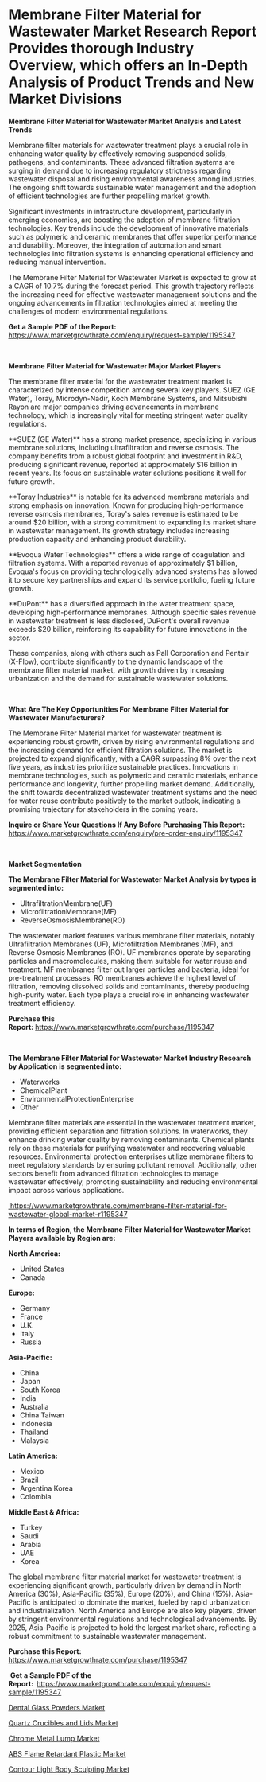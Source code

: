<p><h1>Membrane Filter Material for Wastewater Market Research Report Provides thorough Industry Overview, which offers an In-Depth Analysis of Product Trends and New Market Divisions</h1></p><p><strong>Membrane Filter Material for Wastewater Market Analysis and Latest Trends</strong></p>
<p><p>Membrane filter materials for wastewater treatment plays a crucial role in enhancing water quality by effectively removing suspended solids, pathogens, and contaminants. These advanced filtration systems are surging in demand due to increasing regulatory strictness regarding wastewater disposal and rising environmental awareness among industries. The ongoing shift towards sustainable water management and the adoption of efficient technologies are further propelling market growth.</p><p>Significant investments in infrastructure development, particularly in emerging economies, are boosting the adoption of membrane filtration technologies. Key trends include the development of innovative materials such as polymeric and ceramic membranes that offer superior performance and durability. Moreover, the integration of automation and smart technologies into filtration systems is enhancing operational efficiency and reducing manual intervention.</p><p>The Membrane Filter Material for Wastewater Market is expected to grow at a CAGR of 10.7% during the forecast period. This growth trajectory reflects the increasing need for effective wastewater management solutions and the ongoing advancements in filtration technologies aimed at meeting the challenges of modern environmental regulations.</p></p>
<p><strong>Get a Sample PDF of the Report:&nbsp;</strong> <a href="https://www.marketgrowthrate.com/enquiry/request-sample/1195347">https://www.marketgrowthrate.com/enquiry/request-sample/1195347</a></p>
<p>&nbsp;</p>
<p><strong>Membrane Filter Material for Wastewater Major Market Players</strong></p>
<p><p>The membrane filter material for the wastewater treatment market is characterized by intense competition among several key players. SUEZ (GE Water), Toray, Microdyn-Nadir, Koch Membrane Systems, and Mitsubishi Rayon are major companies driving advancements in membrane technology, which is increasingly vital for meeting stringent water quality regulations.</p><p>**SUEZ (GE Water)** has a strong market presence, specializing in various membrane solutions, including ultrafiltration and reverse osmosis. The company benefits from a robust global footprint and investment in R&D, producing significant revenue, reported at approximately $16 billion in recent years. Its focus on sustainable water solutions positions it well for future growth.</p><p>**Toray Industries** is notable for its advanced membrane materials and strong emphasis on innovation. Known for producing high-performance reverse osmosis membranes, Toray's sales revenue is estimated to be around $20 billion, with a strong commitment to expanding its market share in wastewater management. Its growth strategy includes increasing production capacity and enhancing product durability.</p><p>**Evoqua Water Technologies** offers a wide range of coagulation and filtration systems. With a reported revenue of approximately $1 billion, Evoqua's focus on providing technologically advanced systems has allowed it to secure key partnerships and expand its service portfolio, fueling future growth.</p><p>**DuPont** has a diversified approach in the water treatment space, developing high-performance membranes. Although specific sales revenue in wastewater treatment is less disclosed, DuPont's overall revenue exceeds $20 billion, reinforcing its capability for future innovations in the sector.</p><p>These companies, along with others such as Pall Corporation and Pentair (X-Flow), contribute significantly to the dynamic landscape of the membrane filter material market, with growth driven by increasing urbanization and the demand for sustainable wastewater solutions.</p></p>
<p>&nbsp;</p>
<p><strong>What Are The Key Opportunities For Membrane Filter Material for Wastewater Manufacturers?</strong></p>
<p><p>The Membrane Filter Material market for wastewater treatment is experiencing robust growth, driven by rising environmental regulations and the increasing demand for efficient filtration solutions. The market is projected to expand significantly, with a CAGR surpassing 8% over the next five years, as industries prioritize sustainable practices. Innovations in membrane technologies, such as polymeric and ceramic materials, enhance performance and longevity, further propelling market demand. Additionally, the shift towards decentralized wastewater treatment systems and the need for water reuse contribute positively to the market outlook, indicating a promising trajectory for stakeholders in the coming years.</p></p>
<p><strong>Inquire or Share Your Questions If Any Before Purchasing This Report:</strong> <a href="https://www.marketgrowthrate.com/enquiry/pre-order-enquiry/1195347">https://www.marketgrowthrate.com/enquiry/pre-order-enquiry/1195347</a></p>
<p>&nbsp;</p>
<p><strong>Market Segmentation</strong></p>
<p><strong>The Membrane Filter Material for Wastewater Market Analysis by types is segmented into:</strong></p>
<p><ul><li>UltrafiltrationMembrane(UF)</li><li>MicrofiltrationMembrane(MF)</li><li>ReverseOsmosisMembrane(RO)</li></ul></p>
<p><p>The wastewater market features various membrane filter materials, notably Ultrafiltration Membranes (UF), Microfiltration Membranes (MF), and Reverse Osmosis Membranes (RO). UF membranes operate by separating particles and macromolecules, making them suitable for water reuse and treatment. MF membranes filter out larger particles and bacteria, ideal for pre-treatment processes. RO membranes achieve the highest level of filtration, removing dissolved solids and contaminants, thereby producing high-purity water. Each type plays a crucial role in enhancing wastewater treatment efficiency.</p></p>
<p><strong>Purchase this Report:&nbsp;</strong><a href="https://www.marketgrowthrate.com/purchase/1195347">https://www.marketgrowthrate.com/purchase/1195347</a></p>
<p>&nbsp;</p>
<p><strong>The Membrane Filter Material for Wastewater Market Industry Research by Application is segmented into:</strong></p>
<p><ul><li>Waterworks</li><li>ChemicalPlant</li><li>EnvironmentalProtectionEnterprise</li><li>Other</li></ul></p>
<p><p>Membrane filter materials are essential in the wastewater treatment market, providing efficient separation and filtration solutions. In waterworks, they enhance drinking water quality by removing contaminants. Chemical plants rely on these materials for purifying wastewater and recovering valuable resources. Environmental protection enterprises utilize membrane filters to meet regulatory standards by ensuring pollutant removal. Additionally, other sectors benefit from advanced filtration technologies to manage wastewater effectively, promoting sustainability and reducing environmental impact across various applications.</p></p>
<p><a href="https://www.marketgrowthrate.com/membrane-filter-material-for-wastewater-global-market-r1195347">&nbsp;https://www.marketgrowthrate.com/membrane-filter-material-for-wastewater-global-market-r1195347</a></p>
<p><strong>In terms of Region, the Membrane Filter Material for Wastewater Market Players available by Region are:</strong></p>
<p>
    <p> <strong> North America: </strong>
        <ul>
            <li>United States</li>
            <li>Canada</li>
        </ul>
        </p> 
    <p> <strong> Europe: </strong>
        <ul>
            <li>Germany</li>
            <li>France</li>
            <li>U.K.</li>
            <li>Italy</li>
            <li>Russia</li>
        </ul>
        </p> 
    <p> <strong> Asia-Pacific: </strong>
        <ul>
            <li>China</li>
            <li>Japan</li>
            <li>South Korea</li>
            <li>India</li>
            <li>Australia</li>
            <li>China Taiwan</li>
            <li>Indonesia</li>
            <li>Thailand</li>
            <li>Malaysia</li>
        </ul>
        </p> 
    <p> <strong> Latin America: </strong>
        <ul>
            <li>Mexico</li>
            <li>Brazil</li>
            <li>Argentina Korea</li>
            <li>Colombia</li>
        </ul>
        </p> 
    <p> <strong> Middle East & Africa: </strong>
        <ul>
            <li>Turkey</li>
            <li>Saudi</li>
            <li>Arabia</li>
            <li>UAE</li>
            <li>Korea</li>
        </ul>
    </p>
    </p>
<p><p>The global membrane filter material market for wastewater treatment is experiencing significant growth, particularly driven by demand in North America (30%), Asia-Pacific (35%), Europe (20%), and China (15%). Asia-Pacific is anticipated to dominate the market, fueled by rapid urbanization and industrialization. North America and Europe are also key players, driven by stringent environmental regulations and technological advancements. By 2025, Asia-Pacific is projected to hold the largest market share, reflecting a robust commitment to sustainable wastewater management.</p></p>
<p><strong>Purchase this Report: </strong><a href="https://www.marketgrowthrate.com/purchase/1195347">https://www.marketgrowthrate.com/purchase/1195347</a></p>
<p>&nbsp;<strong>Get a Sample PDF of the Report:&nbsp;&nbsp;</strong><a href="https://www.marketgrowthrate.com/enquiry/request-sample/1195347">https://www.marketgrowthrate.com/enquiry/request-sample/1195347</a></p>
<p><strong></strong></p>
<p><p><a href="https://medium.com/@roycepruitt24/the-role-of-dental-glass-powders-market-applications-hospitals-dental-clinics-others-and-market-f21003f53d4a?postPublishedType=repub">Dental Glass Powders Market</a></p><p><a href="https://medium.com/@roycepruitt24/quartz-crucibles-and-lids-market-share-market-analysis-growth-trends-forecasts-for-period-8173aeb71216?postPublishedType=repub">Quartz Crucibles and Lids Market</a></p><p><a href="https://github.com/FlorianWolf90/Market-Research-Report-List-1/blob/main/chrome-metal-lump-market.md">Chrome Metal Lump Market</a></p><p><a href="https://issuu.com/reportprime-2/docs/abs-flame-retardant-plastic-market-_4d6d2c86b7616f">ABS Flame Retardant Plastic Market</a></p><p><a href="https://www.linkedin.com/pulse/navigating-contour-light-body-sculpting-market-expert-analysis-m60of">Contour Light Body Sculpting Market</a></p></p>